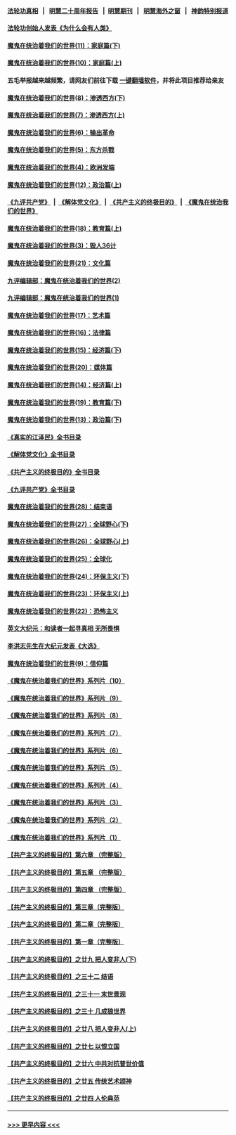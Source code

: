 #### [法轮功真相](https://github.com/gfw-breaker/truth/blob/master/README.md?t=0) &nbsp;&nbsp;|&nbsp;&nbsp; [明慧二十周年报告](https://github.com/gfw-breaker/mh-reports/blob/master/README.md?t=0) &nbsp;&nbsp;|&nbsp;&nbsp;[明慧期刊](https://github.com/gfw-breaker/mh-qikan) &nbsp;&nbsp;|&nbsp;&nbsp; [明慧海外之窗](https://github.com/gfw-breaker/mh-news/blob/master/README.md?t=0) &nbsp;&nbsp;|&nbsp;&nbsp; [神韵特别报道](https://github.com/gfw-breaker/mh-news/blob/master/shenyun.md?t=0)
#### [法轮功创始人发表《为什么会有人类》](../pages/nsc422/n13912117.md?t=03010044) 
#### [魔鬼在统治着我们的世界(11)：家庭篇(下)](../pages/nsc422/n10440961.md?t=03010044) 
#### [魔鬼在统治着我们的世界(10)：家庭篇(上)](../pages/nsc422/n10435448.md?t=03010044) 
#### 五毛举报越来越频繁，请网友们前往下载 [一键翻墙软件](https://github.com/gfw-breaker/ssr-accounts)，并将此项目推荐给亲友
#### [魔鬼在统治着我们的世界(8)：渗透西方(下)](../pages/nsc422/n10429603.md?t=03010044) 
#### [魔鬼在统治着我们的世界(7)：渗透西方(上)](../pages/nsc422/n10426013.md?t=03010044) 
#### [魔鬼在统治着我们的世界(6)：输出革命](../pages/nsc422/n10421536.md?t=03010044) 
#### [魔鬼在统治着我们的世界(5)：东方杀戮](../pages/nsc422/n10417707.md?t=03010044) 
#### [魔鬼在统治着我们的世界(4)：欧洲发端](../pages/nsc422/n10414890.md?t=03010044) 
#### [魔鬼在统治着我们的世界(12)：政治篇(上)](../pages/nsc422/n10444576.md?t=03010044) 
#### [《九评共产党》](https://github.com/begood0513/9ping.md/blob/master/README.md) &nbsp;|&nbsp; [《解体党文化》](../../../../jtdwh.md/blob/master/README.md)  &nbsp;|&nbsp; [《共产主义的终极目的》](../../../../gczydzjmd.md/blob/master/README.md) &nbsp;|&nbsp; [《魔鬼在统治我们的世界》](../../../../mgztzwmdsj.md/blob/master/README.md) 
#### [魔鬼在统治着我们的世界(18)：教育篇(上)](../pages/nsc422/n10526970.md?t=03010044) 
#### [魔鬼在统治着我们的世界(3)：毁人36计](../pages/nsc422/n10411583.md?t=03010044) 
#### [魔鬼在统治着我们的世界(21)：文化篇](../pages/nsc422/n10597706.md?t=03010044) 
#### [九评编辑部：魔鬼在统治着我们的世界(2)](../pages/nsc422/n10410036.md?t=03010044) 
#### [九评编辑部：魔鬼在统治着我们的世界(1)](../pages/nsc422/n10406825.md?t=03010044) 
#### [魔鬼在统治着我们的世界(17)：艺术篇](../pages/nsc422/n10499093.md?t=03010044) 
#### [魔鬼在统治着我们的世界(16)：法律篇](../pages/nsc422/n10485969.md?t=03010044) 
#### [魔鬼在统治着我们的世界(15)：经济篇(下)](../pages/nsc422/n10469975.md?t=03010044) 
#### [魔鬼在统治着我们的世界(20)：媒体篇](../pages/nsc422/n10586579.md?t=03010044) 
#### [魔鬼在统治着我们的世界(14)：经济篇(上)](../pages/nsc422/n10457370.md?t=03010044) 
#### [魔鬼在统治着我们的世界(19)：教育篇(下)](../pages/nsc422/n10564808.md?t=03010044) 
#### [魔鬼在统治着我们的世界(13)：政治篇(下)](../pages/nsc422/n10448270.md?t=03010044) 
#### [《真实的江泽民》全书目录](../pages/nsc422/n13721399.md?t=03010044) 
#### [《解体党文化》全书目录](../pages/nsc422/n13721157.md?t=03010044) 
#### [《共产主义的终极目的》全书目录](../pages/nsc422/n13721048.md?t=03010044) 
#### [《九评共产党》全书目录](../pages/nsc422/n13708085.md?t=03010044) 
#### [魔鬼在统治着我们的世界(28)：结束语](../pages/nsc422/n10936246.md?t=03010044) 
#### [魔鬼在统治着我们的世界(27)：全球野心(下)](../pages/nsc422/n10928319.md?t=03010044) 
#### [魔鬼在统治着我们的世界(26)：全球野心(上)](../pages/nsc422/n10900318.md?t=03010044) 
#### [魔鬼在统治着我们的世界(25)：全球化](../pages/nsc422/n10788205.md?t=03010044) 
#### [魔鬼在统治着我们的世界(24)：环保主义(下)](../pages/nsc422/n10695307.md?t=03010044) 
#### [魔鬼在统治着我们的世界(23)：环保主义(上)](../pages/nsc422/n10688613.md?t=03010044) 
#### [魔鬼在统治着我们的世界(22)：恐怖主义](../pages/nsc422/n10614727.md?t=03010044) 
#### [英文大纪元：和读者一起寻真相 无所畏惧](../pages/nsc422/n12542027.md?t=03010044) 
#### [李洪志先生在大纪元发表《大选》](../pages/nsc422/n12534746.md?t=03010044) 
#### [魔鬼在统治着我们的世界(9)：信仰篇](../pages/nsc422/n10432159.md?t=03010044) 
#### [《魔鬼在统治着我们的世界》系列片（10）](../pages/nsc422/n12292670.md?t=03010044) 
#### [《魔鬼在统治着我们的世界》系列片（9）](../pages/nsc422/n12290859.md?t=03010044) 
#### [《魔鬼在统治着我们的世界》系列片（8）](../pages/nsc422/n12287445.md?t=03010044) 
#### [《魔鬼在统治着我们的世界》系列片（7）](../pages/nsc422/n12283425.md?t=03010044) 
#### [《魔鬼在统治着我们的世界》系列片（6）](../pages/nsc422/n12282314.md?t=03010044) 
#### [《魔鬼在统治着我们的世界》系列片（5）](../pages/nsc422/n12281419.md?t=03010044) 
#### [《魔鬼在统治着我们的世界》系列片（4）](../pages/nsc422/n12274024.md?t=03010044) 
#### [《魔鬼在统治着我们的世界》系列片（3）](../pages/nsc422/n12271322.md?t=03010044) 
#### [《魔鬼在统治着我们的世界》系列片（2）](../pages/nsc422/n12269049.md?t=03010044) 
#### [《魔鬼在统治着我们的世界》系列片（1）](../pages/nsc422/n12267575.md?t=03010044) 
#### [【共产主义的终极目的】第六章 （完整版）](../pages/nsc422/n11428913.md?t=03010044) 
#### [【共产主义的终极目的】第五章 （完整版）](../pages/nsc422/n11428912.md?t=03010044) 
#### [【共产主义的终极目的】第四章 （完整版）](../pages/nsc422/n11428907.md?t=03010044) 
#### [【共产主义的终极目的】第三章（完整版）](../pages/nsc422/n11428848.md?t=03010044) 
#### [【共产主义的终极目的】第二章（完整版）](../pages/nsc422/n11428831.md?t=03010044) 
#### [【共产主义的终极目的】第一章（完整版）](../pages/nsc422/n11417651.md?t=03010044) 
#### [【共产主义的终极目的】之廿九 把人变非人(下)](../pages/nsc422/n11344140.md?t=03010044) 
#### [【共产主义的终极目的】之三十二 结语](../pages/nsc422/n11360535.md?t=03010044) 
#### [【共产主义的终极目的】之三十一 末世景观](../pages/nsc422/n11351129.md?t=03010044) 
#### [【共产主义的终极目的】之三十 几成狼世界](../pages/nsc422/n11348280.md?t=03010044) 
#### [【共产主义的终极目的】之廿八 把人变非人(上)](../pages/nsc422/n11340492.md?t=03010044) 
#### [【共产主义的终极目的】之廿七 以恨立国](../pages/nsc422/n11336944.md?t=03010044) 
#### [【共产主义的终极目的】之廿六 中共对抗普世价值](../pages/nsc422/n11324785.md?t=03010044) 
#### [【共产主义的终极目的】之廿五 传统艺术颂神](../pages/nsc422/n11296396.md?t=03010044) 
#### [【共产主义的终极目的】之廿四 人伦典范](../pages/nsc422/n11296397.md?t=03010044) 

----
#### [ >>> 更早内容 <<< ](../indexes/nsc422-earlier.md)
